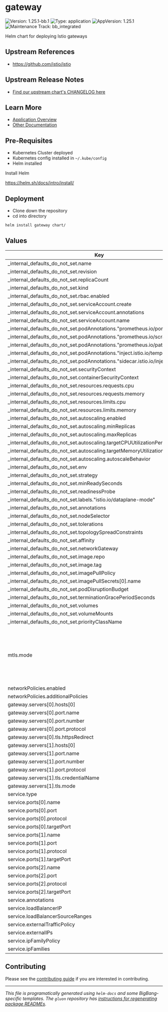 <!-- Warning: Do not manually edit this file. See notes on gluon + helm-docs at the end of this file for more information. -->
# gateway

![Version: 1.25.1-bb.1](https://img.shields.io/badge/Version-1.25.1--bb.1-informational?style=flat-square) ![Type: application](https://img.shields.io/badge/Type-application-informational?style=flat-square) ![AppVersion: 1.25.1](https://img.shields.io/badge/AppVersion-1.25.1-informational?style=flat-square) ![Maintenance Track: bb_integrated](https://img.shields.io/badge/Maintenance_Track-bb_integrated-green?style=flat-square)

Helm chart for deploying Istio gateways

## Upstream References

- <https://github.com/istio/istio>

## Upstream Release Notes

- [Find our upstream chart's CHANGELOG here](https://istio.io/latest/news/releases/1.25.x/announcing-1.25)

## Learn More

- [Application Overview](docs/overview.md)
- [Other Documentation](docs/)

## Pre-Requisites

- Kubernetes Cluster deployed
- Kubernetes config installed in `~/.kube/config`
- Helm installed

Install Helm

https://helm.sh/docs/intro/install/

## Deployment

- Clone down the repository
- cd into directory

```bash
helm install gateway chart/
```

## Values

| Key | Type | Default | Description |
|-----|------|---------|-------------|
| _internal_defaults_do_not_set.name | string | `""` |  |
| _internal_defaults_do_not_set.revision | string | `""` |  |
| _internal_defaults_do_not_set.replicaCount | string | `nil` |  |
| _internal_defaults_do_not_set.kind | string | `"Deployment"` |  |
| _internal_defaults_do_not_set.rbac.enabled | bool | `true` |  |
| _internal_defaults_do_not_set.serviceAccount.create | bool | `true` |  |
| _internal_defaults_do_not_set.serviceAccount.annotations | object | `{}` |  |
| _internal_defaults_do_not_set.serviceAccount.name | string | `""` |  |
| _internal_defaults_do_not_set.podAnnotations."prometheus.io/port" | string | `"15020"` |  |
| _internal_defaults_do_not_set.podAnnotations."prometheus.io/scrape" | string | `"true"` |  |
| _internal_defaults_do_not_set.podAnnotations."prometheus.io/path" | string | `"/stats/prometheus"` |  |
| _internal_defaults_do_not_set.podAnnotations."inject.istio.io/templates" | string | `"gateway"` |  |
| _internal_defaults_do_not_set.podAnnotations."sidecar.istio.io/inject" | string | `"true"` |  |
| _internal_defaults_do_not_set.securityContext | object | `{}` |  |
| _internal_defaults_do_not_set.containerSecurityContext | object | `{}` |  |
| _internal_defaults_do_not_set.resources.requests.cpu | string | `"100m"` |  |
| _internal_defaults_do_not_set.resources.requests.memory | string | `"128Mi"` |  |
| _internal_defaults_do_not_set.resources.limits.cpu | string | `"2000m"` |  |
| _internal_defaults_do_not_set.resources.limits.memory | string | `"1024Mi"` |  |
| _internal_defaults_do_not_set.autoscaling.enabled | bool | `true` |  |
| _internal_defaults_do_not_set.autoscaling.minReplicas | int | `1` |  |
| _internal_defaults_do_not_set.autoscaling.maxReplicas | int | `5` |  |
| _internal_defaults_do_not_set.autoscaling.targetCPUUtilizationPercentage | int | `80` |  |
| _internal_defaults_do_not_set.autoscaling.targetMemoryUtilizationPercentage | object | `{}` |  |
| _internal_defaults_do_not_set.autoscaling.autoscaleBehavior | object | `{}` |  |
| _internal_defaults_do_not_set.env | object | `{}` |  |
| _internal_defaults_do_not_set.strategy | object | `{}` |  |
| _internal_defaults_do_not_set.minReadySeconds | string | `nil` |  |
| _internal_defaults_do_not_set.readinessProbe | object | `{}` |  |
| _internal_defaults_do_not_set.labels."istio.io/dataplane-mode" | string | `"none"` |  |
| _internal_defaults_do_not_set.annotations | object | `{}` |  |
| _internal_defaults_do_not_set.nodeSelector | object | `{}` |  |
| _internal_defaults_do_not_set.tolerations | list | `[]` |  |
| _internal_defaults_do_not_set.topologySpreadConstraints | list | `[]` |  |
| _internal_defaults_do_not_set.affinity | object | `{}` |  |
| _internal_defaults_do_not_set.networkGateway | string | `""` |  |
| _internal_defaults_do_not_set.image.repo | string | `"registry1.dso.mil/ironbank/opensource/istio/proxyv2"` |  |
| _internal_defaults_do_not_set.image.tag | string | `"1.25.1"` |  |
| _internal_defaults_do_not_set.imagePullPolicy | string | `""` |  |
| _internal_defaults_do_not_set.imagePullSecrets[0].name | string | `"private-registry"` |  |
| _internal_defaults_do_not_set.podDisruptionBudget | object | `{}` |  |
| _internal_defaults_do_not_set.terminationGracePeriodSeconds | int | `30` |  |
| _internal_defaults_do_not_set.volumes | list | `[]` |  |
| _internal_defaults_do_not_set.volumeMounts | list | `[]` |  |
| _internal_defaults_do_not_set.priorityClassName | string | `""` |  |
| mtls.mode | string | `"STRICT"` | STRICT = Allow only mutual TLS traffic, PERMISSIVE = Allow both plain text and mutual TLS traffic |
| networkPolicies.enabled | bool | `true` |  |
| networkPolicies.additionalPolicies | list | `[]` |  |
| gateway.servers[0].hosts[0] | string | `"*.dev.bigbang.mil"` |  |
| gateway.servers[0].port.name | string | `"http"` |  |
| gateway.servers[0].port.number | int | `8080` |  |
| gateway.servers[0].port.protocol | string | `"HTTP"` |  |
| gateway.servers[0].tls.httpsRedirect | bool | `true` |  |
| gateway.servers[1].hosts[0] | string | `"*.dev.bigbang.mil"` |  |
| gateway.servers[1].port.name | string | `"https"` |  |
| gateway.servers[1].port.number | int | `8443` |  |
| gateway.servers[1].port.protocol | string | `"HTTPS"` |  |
| gateway.servers[1].tls.credentialName | string | `"public-cert"` |  |
| gateway.servers[1].tls.mode | string | `"SIMPLE"` |  |
| service.type | string | `"LoadBalancer"` |  |
| service.ports[0].name | string | `"tcp-status-port"` |  |
| service.ports[0].port | int | `15021` |  |
| service.ports[0].protocol | string | `"TCP"` |  |
| service.ports[0].targetPort | int | `15021` |  |
| service.ports[1].name | string | `"http2"` |  |
| service.ports[1].port | int | `80` |  |
| service.ports[1].protocol | string | `"TCP"` |  |
| service.ports[1].targetPort | int | `8080` |  |
| service.ports[2].name | string | `"https"` |  |
| service.ports[2].port | int | `443` |  |
| service.ports[2].protocol | string | `"TCP"` |  |
| service.ports[2].targetPort | int | `8443` |  |
| service.annotations | object | `{}` |  |
| service.loadBalancerIP | string | `""` |  |
| service.loadBalancerSourceRanges | list | `[]` |  |
| service.externalTrafficPolicy | string | `""` |  |
| service.externalIPs | list | `[]` |  |
| service.ipFamilyPolicy | string | `""` |  |
| service.ipFamilies | list | `[]` |  |

## Contributing

Please see the [contributing guide](./CONTRIBUTING.md) if you are interested in contributing.

---

_This file is programatically generated using `helm-docs` and some BigBang-specific templates. The `gluon` repository has [instructions for regenerating package READMEs](https://repo1.dso.mil/big-bang/product/packages/gluon/-/blob/master/docs/bb-package-readme.md)._

